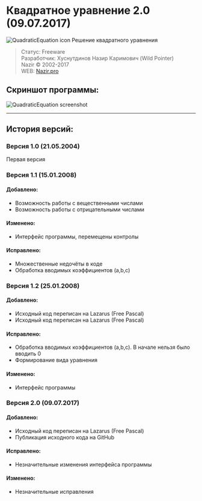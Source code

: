 # Квадратное уравнение 2.0 (09.07.2017)
![QuadraticEquation icon](http://nazir.pro/soft/icons/QuadraticEquation.png) Решение квадратного уравнения

> Статус: Freeware  
Разработчик: Хуснутдинов Назир Каримович (Wild Pointer)  
Nazir © 2002-2017  
WEB: [Nazir.pro](http://Nazir.pro)  

## Скриншот программы:
![QuadraticEquation screenshot](http://nazir.pro/soft/ScrSh/ScrSh_QuadraticEquation_2.0.png)

_______________
## История версий:
### Версия 1.0 (21.05.2004)
Первая версия
### Версия 1.1 (15.01.2008)
#### Добавлено: 
  * Возможность работы с вещественными числами
  * Возможность работы с отрицательными числами
#### Изменено:
  * Интерфейс программы, перемещены контролы
#### Исправлено:
 * Множественные недочёты в коде
 * Обработка вводимых коэффициентов (a,b,c)
### Версия 1.2 (25.01.2008)
#### Добавлено: 
  * Исходный код переписан на Lazarus (Free Pascal)
  * Исходный код переписан на Lazarus (Free Pascal)
#### Исправлено:
  * Обработка вводимых коэффициентов (a,b,c). В начале нельзя было вводить 0
  * Формирование вида уравнения
#### Изменено:
  * Интерфейс программы
### Версия 2.0 (09.07.2017)
#### Добавлено: 
  * Исходный код переписан на Lazarus (Free Pascal)
  * Публикация исходного кода на GitHub
#### Исправлено:
  * Незначительные изменения интерфейса программы
#### Изменено:
  * Незначительные исправления
